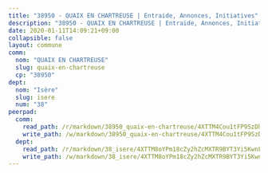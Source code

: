 ```yaml
---
title: "38950 - QUAIX EN CHARTREUSE | Entraide, Annonces, Initiatives"
description: "38950 - QUAIX EN CHARTREUSE | Entraide, Annonces, Initiatives"
date: 2020-01-11T14:09:21+09:00
collapsible: false
layout: commune
comm:
  nom: "QUAIX EN CHARTREUSE"
  slug: quaix-en-chartreuse
  cp: "38950"
dept:
  nom: "Isère"
  slug: isere
  num: "38"
peerpad:
  comm:
    read_path: /r/markdown/38950_quaix-en-chartreuse/4XTTM4Cou1tFP9SzDhaqCcaRbDC3nZU7A3cSoGvahgCMruPu7
    write_path: /w/markdown/38950_quaix-en-chartreuse/4XTTM4Cou1tFP9SzDhaqCcaRbDC3nZU7A3cSoGvahgCMruPu7-K3TgUPeCM2maJN8SHE67apupko7GqdGQZWQ5Xoh59Bm5DbCxerDD5pSn8p4bXm6VUoHatwehbN6D3b5f75PN9guRsa5H3gGxaP4mqcvwhfQfTmCxBivuMb6bqjKG3iR2yWU1vzLV
  dept:
    read_path: /r/markdown/38_isere/4XTTM8oYPm18cZy2hZcMXTR9BYT3Yi5KwnFvpXu1TXaRq7Q3V
    write_path: /w/markdown/38_isere/4XTTM8oYPm18cZy2hZcMXTR9BYT3Yi5KwnFvpXu1TXaRq7Q3V-K3TgUoSzs2JpJwfbzBvgU8N95mHo7JXz7NbEctNRM3EDb2iYHA4maKm3pRQwmboULLPnLFTEhRgTawPTWpmxTxKbTwDgAEzA9tUHjpudQTWdKWfdVSegAo77eCwhXTaVG7AyUZEs
---
```



